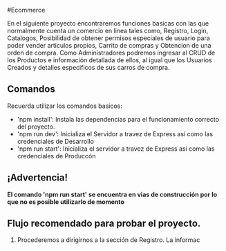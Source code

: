 #Ecommerce

En el siguiente proyecto encontraremos funciones basicas con las que normalmente cuenta un comercio en linea tales como, Registro, Login, Catalogos, Posibilidad de obtener permisos especiales de usuario para poder vender articulos propios, Carrito de compras y Obtencion de una orden de compra.
Como Administradores podremos ingresar al CRUD de los Productos e información detallada de ellos, al igual que los Usuarios Creados y detalles especificos de sus carros de compra.

## Comandos

Recuerda utilizar los comandos basicos:

- 'npm install': Instala las dependencias para el funcionamiento correcto del proyecto.
- 'npm run dev': Inicializa el Servidor a travez de Express así como las credenciales de Desarrollo
- 'npm run start': Inicializa el servidor a travez de Express así como las credenciales de Produccón

## **¡Advertencia!**

**El comando 'npm run start' se encuentra en vias de construcción por lo que no es posible utilizarlo de momento**

## Flujo recomendado para probar el proyecto.

1. Procederemos a dirigirnos a la sección de Registro. La informac
